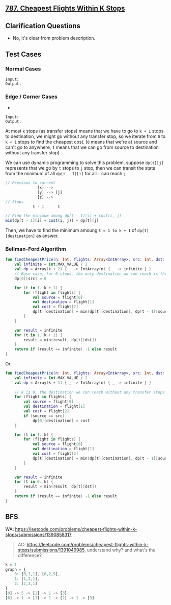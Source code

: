 ## [787. Cheapest Flights Within K Stops](https://leetcode.com/problems/cheapest-flights-within-k-stops/)

## Clarification Questions
* No, it's clear from problem description.
 
## Test Cases
### Normal Cases
```
Input: 
Output: 
```
### Edge / Corner Cases
* 
```
Input: 
Output: 
```

At most `k` stops (as transfer stops) means that we have to go to `k + 1` stops to destination, we might go without any transfer stop, so we iterate from `0` to `k + 1` stops to find the cheapest cost. (`0` means that we're at source and can't go to anywhere, `1` means that we can go from source to destination without any transfer stop)

We can use dynamic programming to solve this problem, suppose `dp[t][j]` represents that we go by `t` stops to `j` stop, then we can transit the state from the minimum of all `dp[t - 1][i]` for all `i` can reach `j`

```js
// Previous to current
              [x] --> 
              [y] --> [j]      
              [z] --> 
// Stops
            t - 1      t

// Find the minimum among dp[t - 1][i] + cost(i, j)
min(dp[t - 1][i] + cost(i, j)) = dp[t][j]
```

Then, we have to find the minimum amoung `t = 1 to k + 1` of `dp[t][destination]` as answer.

### Bellman-Ford Algorithm
```kotlin
fun findCheapestPrice(n: Int, flights: Array<IntArray>, src: Int, dst: Int, k: Int): Int {
    val infinite = Int.MAX_VALUE / 2
    val dp = Array(k + 2) { _ -> IntArray(n) { _ -> infinite } }
    // Base case, for 0 stops, the only destination we can reach is the source.
    dp[0][src] = 0

    for (t in 1..k + 1) {
        for (flight in flights) {
            val source = flight[0]
            val destination = flight[1]
            val cost = flight[2]
            dp[t][destination] = min(dp[t][destination], dp[t - 1][source] + cost)
        }
    }

    var result = infinite
    for (t in 1..k + 1) {
        result = min(result, dp[t][dst])
    }
    return if (result == infinite) -1 else result
}
```

Or

```kotlin
fun findCheapestPrice(n: Int, flights: Array<IntArray>, src: Int, dst: Int, k: Int): Int {
    val infinite = Int.MAX_VALUE / 2
    val dp = Array(k + 1) { _ -> IntArray(n) { _ -> infinite } }
    
    // k is 0, the destination we can reach without any transfer stops is from `src`
    for (flight in flights) {
        val source = flight[0]
        val destination = flight[1]
        val cost = flight[2]
        if (source == src)
            dp[0][destination] = cost
    }

    for (t in 1..k) {
        for (flight in flights) {
            val source = flight[0]
            val destination = flight[1]
            val cost = flight[2]
            dp[t][destination] = min(dp[t][destination], dp[t - 1][source] + cost)
        }
    }

    var result = infinite
    for (t in 0..k) {
        result = min(result, dp[t][dst])
    }
    return if (result == infinite) -1 else result
}
```

## BFS
 WA: https://leetcode.com/problems/cheapest-flights-within-k-stops/submissions/1390858317
> 
> AC: https://leetcode.com/problems/cheapest-flights-within-k-stops/submissions/1391049985, understand why? and what's the difference?

```js
k = 1
graph = {
    0: [0,1,1], [0,2,5],
    1: [1,2,1],
    2: [2,3,1]
}
[0] -> 5 -> [2] -> 1 -> [3]
[0] -> 1 -> [1] -> 1 -> [2] -> 1 -> [3]
```
  

